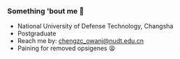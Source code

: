### Something 'bout me 🤔
- National University of Defense Technology, Changsha
- Postgraduate
- Reach me by: chengzc_owanj@nudt.edu.cn
- Paining for removed opsigenes 😫
<!--
**OWANGE-Cheng/OWANGE-Cheng** is a ✨ _special_ ✨ repository because its `README.md` (this file) appears on your GitHub profile.

Here are some ideas to get you started:

- 🔭 I’m currently working on ...
- 🌱 I’m currently learning ...
- 👯 I’m looking to collaborate on ...
- 🤔 I’m looking for help with ...
- 💬 Ask me about ...
- 📫 How to reach me: ...
- 😄 Pronouns: ...
- ⚡ Fun fact: ...
-->
